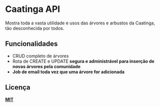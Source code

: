 
# Caatinga API

Mostra toda a vasta utilidade e usos das árvores e arbustos da Caatinga, tão desconhecida por todos.


## Funcionalidades

- CRUD completo de árvores
- Rota de CREATE e UPDATE <strong>segura<strong> e administrável para inserção de novas árvores pela comunidade
- Job de email toda vez que uma árvore for adicionada




## Licença

[MIT](#LICENCE)

